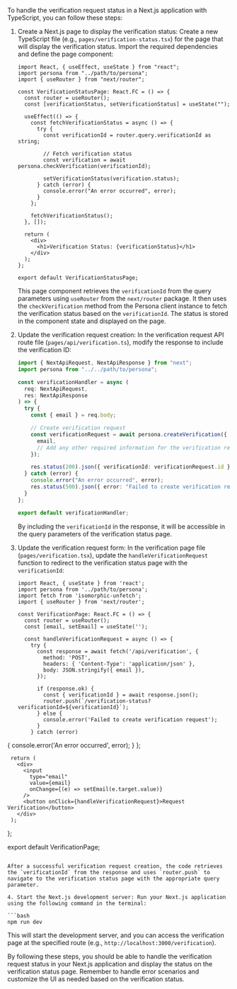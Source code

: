 To handle the verification request status in a Next.js application with TypeScript, you can follow these steps:

1. Create a Next.js page to display the verification status: Create a new TypeScript file (e.g., `pages/verification-status.tsx`) for the page that will display the verification status. Import the required dependencies and define the page component:

   ```tsx
   import React, { useEffect, useState } from "react";
   import persona from "../path/to/persona";
   import { useRouter } from "next/router";

   const VerificationStatusPage: React.FC = () => {
     const router = useRouter();
     const [verificationStatus, setVerificationStatus] = useState("");

     useEffect(() => {
       const fetchVerificationStatus = async () => {
         try {
           const verificationId = router.query.verificationId as string;

           // Fetch verification status
           const verification = await persona.checkVerification(verificationId);

           setVerificationStatus(verification.status);
         } catch (error) {
           console.error("An error occurred", error);
         }
       };

       fetchVerificationStatus();
     }, []);

     return (
       <div>
         <h1>Verification Status: {verificationStatus}</h1>
       </div>
     );
   };

   export default VerificationStatusPage;
   ```

   This page component retrieves the `verificationId` from the query parameters using `useRouter` from the `next/router` package. It then uses the `checkVerification` method from the Persona client instance to fetch the verification status based on the `verificationId`. The status is stored in the component state and displayed on the page.

2. Update the verification request creation: In the verification request API route file (`pages/api/verification.ts`), modify the response to include the verification ID:

   ```typescript
   import { NextApiRequest, NextApiResponse } from "next";
   import persona from "../../path/to/persona";

   const verificationHandler = async (
     req: NextApiRequest,
     res: NextApiResponse
   ) => {
     try {
       const { email } = req.body;

       // Create verification request
       const verificationRequest = await persona.createVerification({
         email,
         // Add any other required information for the verification request
       });

       res.status(200).json({ verificationId: verificationRequest.id });
     } catch (error) {
       console.error("An error occurred", error);
       res.status(500).json({ error: "Failed to create verification request" });
     }
   };

   export default verificationHandler;
   ```

   By including the `verificationId` in the response, it will be accessible in the query parameters of the verification status page.

3. Update the verification request form: In the verification page file (`pages/verification.tsx`), update the `handleVerificationRequest` function to redirect to the verification status page with the `verificationId`:

   ```tsx
   import React, { useState } from 'react';
   import persona from '../path/to/persona';
   import fetch from 'isomorphic-unfetch';
   import { useRouter } from 'next/router';

   const VerificationPage: React.FC = () => {
     const router = useRouter();
     const [email, setEmail] = useState('');

     const handleVerificationRequest = async () => {
       try {
         const response = await fetch('/api/verification', {
           method: 'POST',
           headers: { 'Content-Type': 'application/json' },
           body: JSON.stringify({ email }),
         });

         if (response.ok) {
           const { verificationId } = await response.json();
           router.push(`/verification-status?verificationId=${verificationId}`);
         } else {
           console.error('Failed to create verification request');
         }
       } catch (error)
   ```

{
console.error('An error occurred', error);
}
};

     return (
       <div>
         <input
           type="email"
           value={email}
           onChange={(e) => setEmail(e.target.value)}
         />
         <button onClick={handleVerificationRequest}>Request Verification</button>
       </div>
     );

};

export default VerificationPage;

````

After a successful verification request creation, the code retrieves the `verificationId` from the response and uses `router.push` to navigate to the verification status page with the appropriate query parameter.

4. Start the Next.js development server: Run your Next.js application using the following command in the terminal:

```bash
npm run dev
````

This will start the development server, and you can access the verification page at the specified route (e.g., `http://localhost:3000/verification`).

By following these steps, you should be able to handle the verification request status in your Next.js application and display the status on the verification status page. Remember to handle error scenarios and customize the UI as needed based on the verification status.
